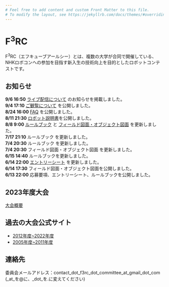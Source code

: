 ```yaml
---
# Feel free to add content and custom Front Matter to this file.
# To modify the layout, see https://jekyllrb.com/docs/themes/#overriding-theme-defaults
---
```

# F<sup>3</sup>RC 
F<sup>3</sup>RC（エフキューブアールシー）とは、複数の大学が合同で開催している、NHKロボコンへの参加を目指す新入生の技術向上を目的としたロボットコンテストです。

## お知らせ
**9/6 16:50** [ライブ配信について](/attend.md) のお知らせを掲載しました。  
**9/4 17:10** [ご観覧について](/attend.html) を公開しました。  
**8/24 16:00** [FAQ](../data/2023/pdf/F3RC2023_FAQ.pdf) を公開しました。  
**8/11 21:30** [ロボット説明書](https://docs.google.com/document/d/1tqZE7gCfSJ1ncucZCHEnFV-9ac9BjlD9hsN6qNAkj9w)を公開しました。  
**8/8 9:00** [ルールブック](../data/2023/pdf/F3RC2023_RuleBook_Ver.2.2.pdf) と [フィールド図面・オブジェクト図面](../data/2023/pdf/F3RC2023_FieldObject_Ver.2.1.pdf) を更新しました。  
**7/17 21:10** ルールブック を更新しました。  
**7/4 20:30** ルールブック を更新しました。  
**7/4 20:30** フィールド図面・オブジェクト図面 を更新しました。  
**6/15 14:40** ルールブックを更新しました。  
**6/14 22:00** [エントリーシート](https://docs.google.com/document/d/101yoLQawgbYiCujdNwcQjeHOS12D2TT8R0zVmPGszss/edit) を更新しました。    
**6/14 17:30** フィールド図面・オブジェクト図面を公開しました。  
**6/13 22:00** 応募要項、エントリーシート、ルールブックを公開しました。

## 2023年度大会
[大会概要](/F3RC2023/outline.html)

## 過去の大会公式サイト
- [2012年度~2022年度](http://f3rcontest.web.fc2.com/index.html)
- [2005年度~2011年度](http://hrpcontest.web.fc2.com/index.html)

## 連絡先
委員会メールアドレス：contact_dot_f3rc_dot_committee_at_gmail_dot_com  
(_at_を@に、_dot_を.に変えてください)
